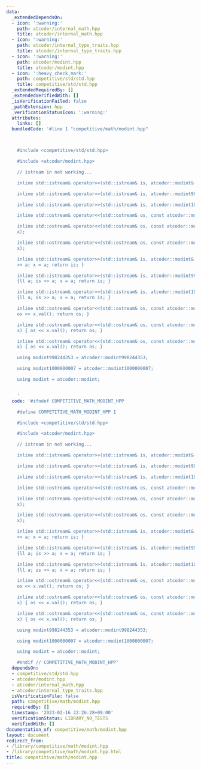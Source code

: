 ```yaml
---
data:
  _extendedDependsOn:
  - icon: ':warning:'
    path: atcoder/internal_math.hpp
    title: atcoder/internal_math.hpp
  - icon: ':warning:'
    path: atcoder/internal_type_traits.hpp
    title: atcoder/internal_type_traits.hpp
  - icon: ':warning:'
    path: atcoder/modint.hpp
    title: atcoder/modint.hpp
  - icon: ':heavy_check_mark:'
    path: competitive/std/std.hpp
    title: competitive/std/std.hpp
  _extendedRequiredBy: []
  _extendedVerifiedWith: []
  _isVerificationFailed: false
  _pathExtension: hpp
  _verificationStatusIcon: ':warning:'
  attributes:
    links: []
  bundledCode: '#line 1 "competitive/math/modint.hpp"



    #include <competitive/std/std.hpp>

    #include <atcoder/modint.hpp>

    // istream in not working...

    inline std::istream& operator>>(std::istream& is, atcoder::modint& x);

    inline std::istream& operator>>(std::istream& is, atcoder::modint998244353& x);

    inline std::istream& operator>>(std::istream& is, atcoder::modint1000000007& x);

    inline std::ostream& operator<<(std::ostream& os, const atcoder::modint& x);

    inline std::ostream& operator<<(std::ostream& os, const atcoder::modint998244353&
    x);

    inline std::ostream& operator<<(std::ostream& os, const atcoder::modint1000000007&
    x);

    inline std::istream& operator>>(std::istream& is, atcoder::modint& x) {ll a; is
    >> a; x = a; return is; }

    inline std::istream& operator>>(std::istream& is, atcoder::modint998244353& x)
    {ll a; is >> a; x = a; return is; }

    inline std::istream& operator>>(std::istream& is, atcoder::modint1000000007& x)
    {ll a; is >> a; x = a; return is; }

    inline std::ostream& operator<<(std::ostream& os, const atcoder::modint& x) {
    os << x.val(); return os; }

    inline std::ostream& operator<<(std::ostream& os, const atcoder::modint998244353&
    x) { os << x.val(); return os; }

    inline std::ostream& operator<<(std::ostream& os, const atcoder::modint1000000007&
    x) { os << x.val(); return os; }

    using modint998244353 = atcoder::modint998244353;

    using modint1000000007 = atcoder::modint1000000007;

    using modint = atcoder::modint;


    '
  code: '#ifndef COMPETITIVE_MATH_MODINT_HPP

    #define COMPETITIVE_MATH_MODINT_HPP 1

    #include <competitive/std/std.hpp>

    #include <atcoder/modint.hpp>

    // istream in not working...

    inline std::istream& operator>>(std::istream& is, atcoder::modint& x);

    inline std::istream& operator>>(std::istream& is, atcoder::modint998244353& x);

    inline std::istream& operator>>(std::istream& is, atcoder::modint1000000007& x);

    inline std::ostream& operator<<(std::ostream& os, const atcoder::modint& x);

    inline std::ostream& operator<<(std::ostream& os, const atcoder::modint998244353&
    x);

    inline std::ostream& operator<<(std::ostream& os, const atcoder::modint1000000007&
    x);

    inline std::istream& operator>>(std::istream& is, atcoder::modint& x) {ll a; is
    >> a; x = a; return is; }

    inline std::istream& operator>>(std::istream& is, atcoder::modint998244353& x)
    {ll a; is >> a; x = a; return is; }

    inline std::istream& operator>>(std::istream& is, atcoder::modint1000000007& x)
    {ll a; is >> a; x = a; return is; }

    inline std::ostream& operator<<(std::ostream& os, const atcoder::modint& x) {
    os << x.val(); return os; }

    inline std::ostream& operator<<(std::ostream& os, const atcoder::modint998244353&
    x) { os << x.val(); return os; }

    inline std::ostream& operator<<(std::ostream& os, const atcoder::modint1000000007&
    x) { os << x.val(); return os; }

    using modint998244353 = atcoder::modint998244353;

    using modint1000000007 = atcoder::modint1000000007;

    using modint = atcoder::modint;

    #endif // COMPETITIVE_MATH_MODINT_HPP'
  dependsOn:
  - competitive/std/std.hpp
  - atcoder/modint.hpp
  - atcoder/internal_math.hpp
  - atcoder/internal_type_traits.hpp
  isVerificationFile: false
  path: competitive/math/modint.hpp
  requiredBy: []
  timestamp: '2023-02-16 22:26:28+09:00'
  verificationStatus: LIBRARY_NO_TESTS
  verifiedWith: []
documentation_of: competitive/math/modint.hpp
layout: document
redirect_from:
- /library/competitive/math/modint.hpp
- /library/competitive/math/modint.hpp.html
title: competitive/math/modint.hpp
---
```

